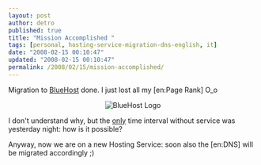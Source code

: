 ```yaml
---
layout: post
author: detro
published: true
title: "Mission Accomplished "
tags: [personal, hosting-service-migration-dns-english, it]
date: "2008-02-15 00:10:47"
updated: "2008-02-15 00:10:47"
permalink: /2008/02/15/mission-accomplished/
---
```


Migration to <a href="http://www.bluehost.com/">BlueHost</a> done. I just lost all my [en:Page Rank] O_o

<div align="center">
<img src="http://hosting.piry.net/bh/logo.jpg" alt="BlueHost Logo" />
</div>

I don't understand why, but the <ins datetime="2008-02-14T23:04:05+00:00">only</ins> time interval without service was yesterday night: how is it possible?

Anyway, now we are on a new Hosting Service: soon also the [en:DNS] will be migrated accordingly ;)
